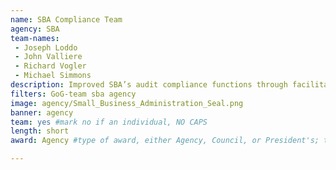 ```yaml
---
name: SBA Compliance Team
agency: SBA
team-names:
 - Joseph Loddo
 - John Valliere
 - Richard Vogler
 - Michael Simmons
description: Improved SBA’s audit compliance functions through facilitation sessions with program officers and auditors to resolve outstanding issues and areas of disagreement. Their efforts revolutionized enterprise-wide compliance functions, increasing SBA’s GAO audit implementation rate to 96% and reducing unresolved recommendations from 199 in 2014 to 65 in 2019.
filters: GoG-team sba agency
image: agency/Small_Business_Administration_Seal.png
banner: agency
team: yes #mark no if an individual, NO CAPS
length: short
award: Agency #type of award, either Agency, Council, or President's; this is case sensitive so make sure to match the options listed exactly. This section generates the format of the card

---
```

